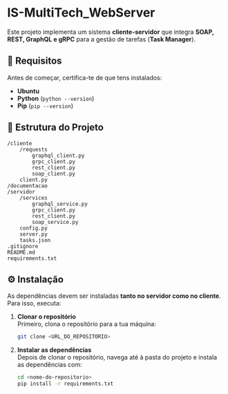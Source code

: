 # IS-MultiTech_WebServer

Este projeto implementa um sistema **cliente-servidor** que integra **SOAP, REST, GraphQL e gRPC** para a gestão de tarefas (**Task Manager**).

## 📌 Requisitos

Antes de começar, certifica-te de que tens instalados:

- **Ubuntu**
- **Python** (`python --version`)
- **Pip** (`pip --version`)

## 📂 Estrutura do Projeto

```
/cliente
    /requests
        graphql_client.py
        grpc_client.py
        rest_client.py
        soap_client.py
    client.py
/documentacao
/servidor
    /services
        graphql_service.py
        grpc_client.py
        rest_client.py
        soap_service.py
    config.py
    server.py
    tasks.json
.gitignore
README.md
requirements.txt
```

## ⚙️ Instalação

As dependências devem ser instaladas **tanto no servidor como no cliente**. Para isso, executa:

1. **Clonar o repositório**  
   Primeiro, clona o repositório para a tua máquina:

   ```sh
   git clone <URL_DO_REPOSITORIO>
   ```

2. **Instalar as dependências**  
   Depois de clonar o repositório, navega até à pasta do projeto e instala as dependências com:

   ```sh
   cd <nome-do-repositorio>
   pip install -r requirements.txt
   ```
